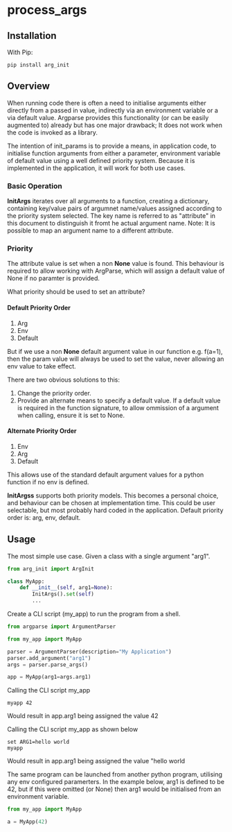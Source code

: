 # process_args

## Installation

With Pip:

```text
pip install arg_init
```

## Overview

When running code there is often a need to initialise arguments either directly from a passed in value, indirectly via an environment variable or a via default value. Argparse provides this functionality (or can be easily augmented to) already but has one major drawback; It does not work when the code is invoked as a library.

The intention of init_params is to provide a means, in application code, to initialise function arguments from either a parameter, environment variable of default value using a well defined priority system. Because it is implemented in the  application, it will work for both use cases.

### Basic Operation

**InitArgs** iterates over all arguments to a function, creating a dictionary, containing key/value pairs of argumnet name/values assigned according to the priority system selected. The key name is referred to as "attribute" in this document to distinguish it fromt he actual argument name. Note: It is possible to map an argument name to a different attribute.

### Priority

The attribute value is set when a non **None** value is found. This behaviour is required to allow working with ArgParse, which will assign a default value of None if no paramter is provided.

What priority should be used to set an attribute?

#### Default Priority Order

1. Arg
2. Env
3. Default

But if we use a non **None** default argument value in our function e.g. f(a=1), then the param value will always be used to set the value, never allowing an env value to take effect.

There are two obvious solutions to this:

1. Change the priority order.
2. Provide an alternate means to specify a default value. If a default value is required in the function signature, to allow ommission of a argument when calling, ensure it is set to None.

#### Alternate Priority Order

1. Env
2. Arg
3. Default

This allows use of the standard default argument values for a python function if no env is defined.

**InitArgss** supports both priority models.
This becomes a personal choice, and behaviour can be chosen at implementation time. This could be user selectable, but most probably hard coded in the application. Default priority order is: arg, env, default.

## Usage

The most simple use case. Given a class with a single argument "arg1".

```python
from arg_init import ArgInit

class MyApp:
    def __init__(self, arg1=None):
        InitArgs().set(self)
        ...

```

Create a CLI script (my_app) to run the program from a shell.

```python
from argparse import ArgumentParser

from my_app import MyApp

parser = ArgumentParser(description="My Application")
parser.add_argument("arg1")
args = parser.parse_args()

app = MyApp(arg1=args.arg1)

```

Calling the CLI script my_app

```script
myapp 42
```

Would result in app.arg1 being assigned the value 42

Calling the CLI script my_app as shown below

```script
set ARG1=hello world
myapp
```

Would result in app.arg1 being assigned the value "hello world









The same program can be launched from another python program, utilising any env configured paramerters. In the example below, arg1 is defined to be 42, but if this were omitted (or None) then arg1 would be initialised from an environment variable.

```python
from my_app import MyApp

a = MyApp(42)

```
